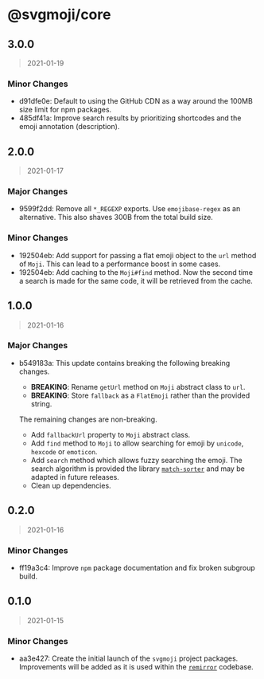 # @svgmoji/core

## 3.0.0

> 2021-01-19

### Minor Changes

- d91dfe0e: Default to using the GitHub CDN as a way around the 100MB size limit for npm packages.
- 485df41a: Improve search results by prioritizing shortcodes and the emoji annotation (description).

## 2.0.0

> 2021-01-17

### Major Changes

- 9599f2dd: Remove all `*_REGEXP` exports. Use `emojibase-regex` as an alternative. This also shaves 300B from the total build size.

### Minor Changes

- 192504eb: Add support for passing a flat emoji object to the `url` method of `Moji`. This can lead to a performance boost in some cases.
- 192504eb: Add caching to the `Moji#find` method. Now the second time a search is made for the same code, it will be retrieved from the cache.

## 1.0.0

> 2021-01-16

### Major Changes

- b549183a: This update contains breaking the following breaking changes.

  - **BREAKING**: Rename `getUrl` method on `Moji` abstract class to `url`.
  - **BREAKING**: Store `fallback` as a `FlatEmoji` rather than the provided string.

  The remaining changes are non-breaking.

  - Add `fallbackUrl` property to `Moji` abstract class.
  - Add `find` method to `Moji` to allow searching for emoji by `unicode`, `hexcode` or `emoticon`.
  - Add `search` method which allows fuzzy searching the emoji. The search algorithm is provided the library [`match-sorter`](https://github.com/kentcdodds/match-sorter) and may be adapted in future releases.
  - Clean up dependencies.

## 0.2.0

> 2021-01-16

### Minor Changes

- ff19a3c4: Improve `npm` package documentation and fix broken subgroup build.

## 0.1.0

> 2021-01-15

### Minor Changes

- aa3e427: Create the initial launch of the `svgmoji` project packages. Improvements will be added as it is used within the [`remirror`](https://remirror.io) codebase.
